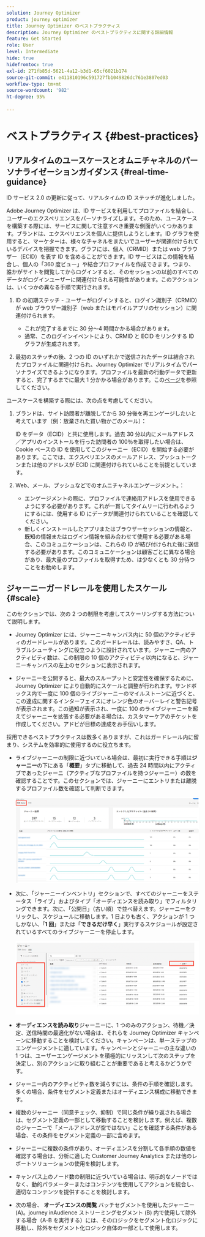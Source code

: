 ```yaml
---
solution: Journey Optimizer
product: journey optimizer
title: Journey Optimizer のベストプラクティス
description: Journey Optimizer のベストプラクティスに関する詳細情報
feature: Get Started
role: User
level: Intermediate
hide: true
hidefromtoc: true
exl-id: 271fb85d-5621-4a12-b3d1-65cf6021b174
source-git-commit: e411810196c591727fb1049826dc761e3807ed03
workflow-type: tm+mt
source-wordcount: '982'
ht-degree: 95%

---
```


# ベストプラクティス {#best-practices}

## リアルタイムのユースケースとオムニチャネルのパーソナライゼーションガイダンス {#real-time-guidance}

ID サービス 2.0 の更新に従って、リアルタイムの ID ステッチが進化しました。

Adobe Journey Optimizer は、ID サービスを利用してプロファイルを結合し、ユーザーのエクスペリエンスをパーソナライズします。そのため、ユースケースを構築する際には、サービスに関して注意すべき重要な側面がいくつかあります。ブランドは、エクスペリエンスを個人に提供しようとします。ID グラフを使用すると、マーケターは、様々なチャネルをまたいでユーザーが関連付けられているデバイスを把握できます。グラフには、個人（CRMID）または web ブラウザー（ECID）を表す ID を含めることができます。ID サービスはこの情報を結合し、個人の「360 度ビュー」や結合プロファイルを作成できます。つまり、誰かがサイトを閲覧してからログインすると、そのセッションの以前のすべてのデータがログインユーザーに関連付けられる可能性があります。このアクションは、いくつかの異なる手順で実行されます。

1. ID の初期ステッチ - ユーザーがログインすると、ログイン識別子（CRMID）が web ブラウザー識別子（web またはモバイルアプリのセッション）に関連付けられます。

   * これが完了するまでに 30 分〜4 時間かかる場合があります。
   * 通常、このログインイベントにより、CRMID と ECID をリンクする ID グラフが生成されます。

1. 最初のステッチの後、2 つの ID のいずれかで送信されたデータは結合されたプロファイルに関連付けられ、Journey Optimizer でリアルタイムでパーソナライズできるようになります。プロファイルを最新の行動データで更新すると、完了するまでに最大 1 分かかる場合があります。この[ページ](https://experienceleague.adobe.com/docs/experience-platform/ingestion/streaming/overview.html?lang=ja)を参照してください。

ユースケースを構築する際には、次の点を考慮してください。

1. ブランドは、サイト訪問者が離脱してから 30 分後を再エンゲージしたいと考えています（例：放棄された買い物かごのメール）：

   ID をデータ（ECID）と共に使用します。過去 30 分以内にメールアドレス／アプリのインストールを行った訪問者の 100％を取得したい場合は、Cookie ベースの ID を使用してこのジャーニー（ECID）を開始する必要があります。ここでは、エクスペリエンスのメールアドレス、プッシュトークンまたは他のアドレスが ECID に関連付けられていることを前提としています。

1. Web、メール、プッシュなどでのオムニチャネルエンゲージメント。：

   * エンゲージメントの際に、プロファイルで連絡用アドレスを使用できるようにする必要があります。これが一貫してタイムリーに行われるようにするには、使用する ID にデータが関連付けられていることを確認してください。
   * 新しくインストールしたアプリまたはブラウザーセッションの情報と、既知の情報またはログイン情報を組み合わせて使用する必要がある場合、このコミュニケーションは、これらの ID が結び付けられた後に送信する必要があります。このコミュニケーションは顧客ごとに異なる場合があり、最大量のプロファイルを取得すため、は少なくとも 30 分待つことをお勧めします。

## ジャーニーガードレールを使用したスケール {#scale}

このセクションでは、次の 2 つの制限を考慮してスケーリングする方法について説明します。

* Journey Optimizer には、ジャーニーキャンバス内に 50 個のアクティビティのガードレールがあります。このガードレールは、読みやすさ、QA、トラブルシューティングに役立つように設計されています。ジャーニー内のアクティビティ数は、この制限の 10 個のアクティビティ以内になると、ジャーニーキャンバスの左上のセクションに表示されます。

* ジャーニーを公開すると、最大のスループットと安定性を確保するために、Journey Optimizer により自動的にスケールと調整が行われます。サンドボックス内で一度に 100 個のライブジャーニーのマイルストーンに近づくと、この達成に関するインターフェイスにオレンジ色のオーバーレイと警告記号が表示されます。この通知が表示され、一度に 100 のライブジャーニーを超えてジャーニーを拡張する必要がある場合は、カスタマーケアのチケットを作成してください。アドビが目標の達成をお手伝いします。

採用できるベストプラクティスは数多くありますが、これはガードレール内に留まり、システムを効率的に使用するのに役立ちます。

* ライブジャーニーの制限に近づいている場合は、最初に実行できる手順は&#x200B;**ジャーニー**&#x200B;の下にある「**概要**」タブに移動して、過去 24 時間以内にアクティブであったジャーニ（アクティブなプロファイルを持つジャーニー）の数を確認することです。このセクションでは、ジャーニーにエントリまたは離脱するプロファイル数を確認して判断できます。

  ![](assets/journey-guardrails2.png)

* 次に、「ジャーニーインベントリ」セクションで、すべてのジャーニーをステータス「ライブ」およびタイプ「オーディエンスを読み取り」でフィルタリングできます。次に、「公開日」（古い順）で並べ替えます。ジャーニーをクリックし、スケジュールに移動します。1 日よりも古く、アクションが 1 つしかない、「**1 回**」または「**できるだけ早く**」実行するスケジュールが設定されているすべてのライブジャーニーを停止します。

  ![](assets/journey-guardrails1.png)

* **オーディエンスを読み取り**&#x200B;ジャーニーに、1 つのみのアクション、待機／決定、送信時間の最適化がない場合は、それらを Journey Optimizer キャンペーンに移動することを検討してください。キャンペーンは、単一ステップのエンゲージメントに適しています。キャンペーンとジャーニーの主な違いの 1 つは、ユーザーエンゲージメントを積極的にリッスンして次のステップを決定し、別のアクションに取り組むことが重要であると考えるかどうかです。
* ジャーニー内のアクティビティ数を減らすには、条件の手順を確認します。多くの場合、条件をセグメント定義またはオーディエンス構成に移動できます。
* 複数のジャーニー（同意チェック、抑制）で同じ条件が繰り返される場合は、セグメント定義の一部として移動することを検討します。例えば、複数のジャーニーで「メールアドレスが空ではない」ことを確認する条件がある場合、その条件をセグメント定義の一部に含めます。
* ジャーニーに複数の条件があり、オーディエンスを分割して各手順の数値を確認する場合は、分析に適した Customer Journey Analytics または他のレポートソリューションの使用を検討します。
* キャンバス上のノード数の制限に近づいている場合は、明示的なノードではなく、動的パラメーターまたはコンテンツを使用してアクションを統合し、適切なコンテンツを提供することを検討します。

* 次の場合、 **オーディエンスの閲覧** バッチセグメントを使用したジャーニー (A)。journey inAudience ストリーミングセグメント (B) 内で使用して除外する場合（A-B を実行する）には、そのロジックをセグメント化ロジックに移動し、除外をセグメント化ロジック自体の一部として使用します。